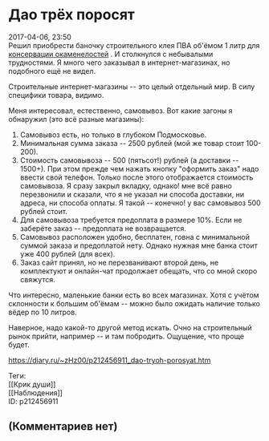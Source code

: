 Дао трёх поросят
================

  
2017-04-06, 23:50  
 Решил приобрести баночку строительного клея ПВА об'ёмом 1 литр для  [консервации окаменелостей](Ещё%20аммониты%20и%20белемниты%20у%20м.%20Ломоносовский%20проспект)  . И столкнулся с небывалыми трудностями. Я много чего заказывал в интернет-магазинах, но подобного ещё не видел.   
   
 Строительные интернет-магазины -- это целый отдельный мир. В силу специфики товара, видимо.   
   
 Меня интересовал, естественно, самовывоз. Вот какие загоны я обнаружил (это всё разные магазины):   
 1. Самовывоз есть, но только в глубоком Подмосковье.   
 2. Минимальная сумма заказа -- 2500 рублей (мой же товар стоит 100-200).   
 3. Стоимость самовывоза -- 500 (пятьсот!) рублей (а доставки -- 1500+). При этом прежде чем нажать кнопку "оформить заказ" надо ввести свой телефон. Только после этого отображается стоимость самовывоза. Я сразу закрыл вкладку, однако! мне всё равно перезвонили и сказали, что я не указал ни способа доставки, ни адреса, ни способа оплаты. Я такой -- конечно! у вас самовывоз 500 рублей стоит.   
 4. Для самовывоза требуется предоплата в размере 10%. Если не заберёте заказ -- предоплата не возвращается.   
 5. Самовывоз расположен удобно, бесплатен, говна с минимальной суммой заказа и предоплатой нету. Однако нужная мне банка стоит уже 400 рублей (для всех).   
 6. Заказ сайт принял, но не перезванивают второй день, не комплектуют и онлайн-чат продолжает обещать, что со мной скоро свяжутся.   
   
 Что интересно, маленькие банки есть во всех магазинах. Хотя с учётом склонности к большим об'ёмам -- можно было ожидать наличие только вёдер по 10 литров.   
   
 Наверное, надо какой-то другой метод искать. Очно на строительный рынок прийти, например -- и там побродить. Ощущение, что проще будет.   
  
<https://diary.ru/~zHz00/p212456911_dao-tryoh-porosyat.htm>  
  
Теги:  
[[Крик души]]  
[[Наблюдения]]  
ID: p212456911  


(Комментариев нет)
------------------